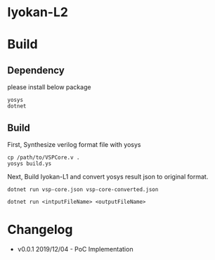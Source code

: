 # Iyokan-L2

# Build
## Dependency
please install below package
```
yosys
dotnet
```

## Build
First, Synthesize verilog format file with yosys
```
cp /path/to/VSPCore.v .
yosys build.ys
```

Next, Build Iyokan-L1 and convert yosys result json to original format.
```
dotnet run vsp-core.json vsp-core-converted.json
```
```
dotnet run <intputFileName> <outputFileName>
```
# Changelog
- v0.0.1 2019/12/04 - PoC Implementation
